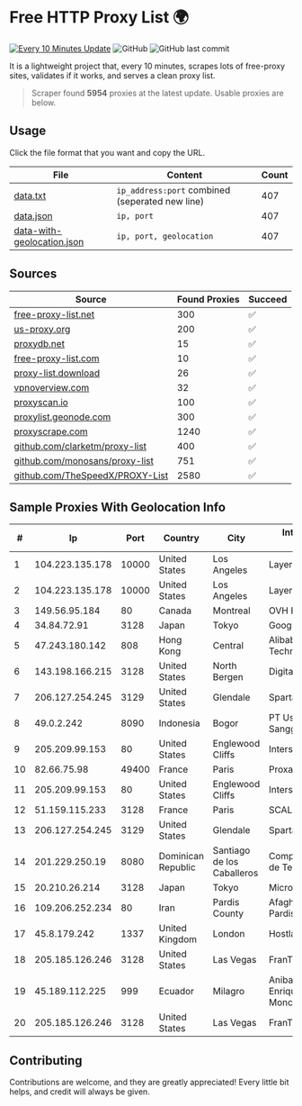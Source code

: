 
# Free HTTP Proxy List 🌍

[![Every 10 Minutes Update](https://github.com/mertguvencli/http-proxy-list/actions/workflows/main.yml/badge.svg?branch=main)](https://github.com/mertguvencli/http-proxy-list/actions/workflows/main.yml)
![GitHub](https://img.shields.io/github/license/mertguvencli/http-proxy-list)
![GitHub last commit](https://img.shields.io/github/last-commit/mertguvencli/http-proxy-list)

It is a lightweight project that, every 10 minutes, scrapes lots of free-proxy sites, validates if it works, and serves a clean proxy list.


> Scraper found **5954** proxies at the latest update. Usable proxies are below.

## Usage

Click the file format that you want and copy the URL.


|File|Content|Count|
|----|-------|-----|
|[data.txt](https://raw.githubusercontent.com/mertguvencli/http-proxy-list/main/proxy-list/data.txt)|`ip_address:port` combined (seperated new line)|407|
|[data.json](https://raw.githubusercontent.com/mertguvencli/http-proxy-list/main/proxy-list/data.json)|`ip, port`|407|
|[data-with-geolocation.json](https://raw.githubusercontent.com/mertguvencli/http-proxy-list/main/proxy-list/data-with-geolocation.json)|`ip, port, geolocation`|407|

## Sources

|Source|Found Proxies|Succeed|
|------|-------------|-------|
|[free-proxy-list.net](https://free-proxy-list.net)|300|✅|
|[us-proxy.org](https://www.us-proxy.org)|200|✅|
|[proxydb.net](http://proxydb.net)|15|✅|
|[free-proxy-list.com](https://free-proxy-list.com/?page=&port=&type%5B%5D=http&type%5B%5D=https&up_time=0&search=Search)|10|✅|
|[proxy-list.download](https://www.proxy-list.download/HTTP)|26|✅|
|[vpnoverview.com](https://vpnoverview.com/privacy/anonymous-browsing/free-proxy-servers)|32|✅|
|[proxyscan.io](https://www.proxyscan.io)|100|✅|
|[proxylist.geonode.com](https://proxylist.geonode.com/api/proxy-list?limit=300&page=1&sort_by=lastChecked&sort_type=desc&protocols=http,https)|300|✅|
|[proxyscrape.com](https://api.proxyscrape.com/v2/?request=displayproxies&protocol=http&timeout=10000&country=all&ssl=all&anonymity=all)|1240|✅|
|[github.com/clarketm/proxy-list](https://raw.githubusercontent.com/clarketm/proxy-list/master/proxy-list-raw.txt)|400|✅|
|[github.com/monosans/proxy-list](https://raw.githubusercontent.com/monosans/proxy-list/main/proxies/http.txt)|751|✅|
|[github.com/TheSpeedX/PROXY-List](https://raw.githubusercontent.com/TheSpeedX/PROXY-List/master/http.txt)|2580|✅|


## Sample Proxies With Geolocation Info

|#|Ip|Port|Country|City|Internet Service Provider|
|-|--|----|-------|----|-------------------------|
|1|104.223.135.178|10000|United States|Los Angeles|LayerHost|
|2|104.223.135.178|10000|United States|Los Angeles|LayerHost|
|3|149.56.95.184|80|Canada|Montreal|OVH Hosting|
|4|34.84.72.91|3128|Japan|Tokyo|Google LLC|
|5|47.243.180.142|808|Hong Kong|Central|Alibaba (US) Technology Co., Ltd.|
|6|143.198.166.215|3128|United States|North Bergen|DigitalOcean, LLC|
|7|206.127.254.245|3129|United States|Glendale|Spartan Host Ltd|
|8|49.0.2.242|8090|Indonesia|Bogor|PT Usaha Adi Sanggoro|
|9|205.209.99.153|80|United States|Englewood Cliffs|Interserver, Inc|
|10|82.66.75.98|49400|France|Paris|Proxad / Free SAS|
|11|205.209.99.153|80|United States|Englewood Cliffs|Interserver, Inc|
|12|51.159.115.233|3128|France|Paris|SCALEWAY|
|13|206.127.254.245|3129|United States|Glendale|Spartan Host Ltd|
|14|201.229.250.19|8080|Dominican Republic|Santiago de los Caballeros|Compañía Dominicana de Teléfonos S. A.|
|15|20.210.26.214|3128|Japan|Tokyo|Microsoft Corporation|
|16|109.206.252.234|80|Iran|Pardis County|Afagh Andish Dadeh Pardis Co. Ltd|
|17|45.8.179.242|1337|United Kingdom|London|Hostland LLC|
|18|205.185.126.246|3128|United States|Las Vegas|FranTech Solutions|
|19|45.189.112.225|999|Ecuador|Milagro|Anibal Humberto Enriquez Moncayo(Comunicate)|
|20|205.185.126.246|3128|United States|Las Vegas|FranTech Solutions|



## Contributing

Contributions are welcome, and they are greatly appreciated! Every
little bit helps, and credit will always be given.

